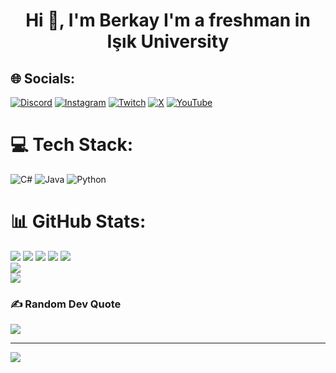 <h1 align="center">Hi 👋, I'm Berkay I'm a freshman in Işık University</h1>

## 🌐 Socials:
[![Discord](https://img.shields.io/badge/Discord-%237289DA.svg?logo=discord&logoColor=white)](https://discord.gg/Latrye) [![Instagram](https://img.shields.io/badge/Instagram-%23E4405F.svg?logo=Instagram&logoColor=white)](https://instagram.com/@fberkay20) [![Twitch](https://img.shields.io/badge/Twitch-%239146FF.svg?logo=Twitch&logoColor=white)](https://twitch.tv/@Latryee) [![X](https://img.shields.io/badge/X-black.svg?logo=X&logoColor=white)](https://x.com/fberkay20) [![YouTube](https://img.shields.io/badge/YouTube-%23FF0000.svg?logo=YouTube&logoColor=white)](https://youtube.com/@@Latrye) 

# 💻 Tech Stack:
![C#](https://img.shields.io/badge/c%23-%23239120.svg?style=for-the-badge&logo=csharp&logoColor=white) ![Java](https://img.shields.io/badge/java-%23ED8B00.svg?style=for-the-badge&logo=openjdk&logoColor=white) ![Python](https://img.shields.io/badge/python-3670A0?style=for-the-badge&logo=python&logoColor=ffdd54)
# 📊 GitHub Stats:
![](http://github-profile-summary-cards.vercel.app/api/cards/profile-details?username=Latrye&theme=monokai)
![](http://github-profile-summary-cards.vercel.app/api/cards/repos-per-language?username=Latrye&theme=monokai)
![](http://github-profile-summary-cards.vercel.app/api/cards/most-commit-language?username=Latrye&theme=monokai)
![](http://github-profile-summary-cards.vercel.app/api/cards/stats?username=Latrye&theme=monokai)
![](https://github-readme-stats.vercel.app/api?username=Latrye&theme=radical&hide_border=false&include_all_commits=false&count_private=false)<br/>
![](https://github-readme-streak-stats.herokuapp.com/?user=Latrye&theme=radical&hide_border=false)<br/>
![](https://github-readme-stats.vercel.app/api/top-langs/?username=Latrye&theme=radical&hide_border=false&include_all_commits=false&count_private=false&layout=compact)

### ✍️ Random Dev Quote
![](https://quotes-github-readme.vercel.app/api?type=horizontal&theme=dark)

---
[![](https://visitcount.itsvg.in/api?id=Latrye&icon=0&color=0)](https://visitcount.itsvg.in)

<!-- Proudly created with GPRM ( https://gprm.itsvg.in ) -->
